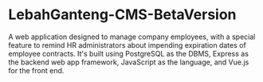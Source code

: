 # LebahGanteng-CMS-BetaVersion
A web application designed to manage company employees, with a special feature to remind HR administrators about impending expiration dates of employee contracts. It's built using PostgreSQL as the DBMS, Express as the backend web app framework, JavaScript as the language, and Vue.js for the front end.
